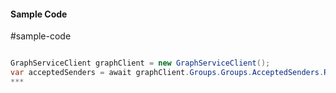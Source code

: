 #### Sample Code
#sample-code 

```C#

GraphServiceClient graphClient = new GraphServiceClient();
var acceptedSenders = await graphClient.Groups.Groups.AcceptedSenders.Request().GetAsync();
*** 

```